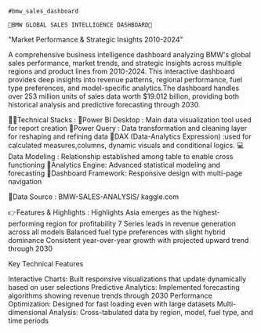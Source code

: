     #bmw_sales_dashboard
    
    🧠BMW GLOBAL SALES INTELLIGENCE DASHBOARD🧠
"Market Performance & Strategic Insights 2010-2024"

A comprehensive business intelligence dashboard analyzing BMW's global sales performance, market trends, and strategic insights across multiple regions and product lines from 2010-2024. This interactive dashboard provides deep insights into revenue patterns, regional performance, fuel type preferences, and model-specific analytics.The dashboard handles over 253 million units of sales data worth $19.012 billion, providing both historical analysis and predictive forecasting through 2030.

👩‍💻Technical Stacks :
💪Power BI Desktop : Main data visualization tool used for report creation
🧹Power Query : Data transformation and cleaning layer for reshaping and refining data
🧠DAX (Data-Analytics Expression) :used for calculated measures,columns, dynamic visuals and conditional logics.
💻Data Modeling : Relationship established among table to enable cross functioning
📄Analytics Engine: Advanced statistical modeling and forecasting
🎴Dashboard Framework: Responsive design with multi-page navigation


📅Data Source : BMW-SALES-ANALYSIS/ kaggle.com

 👉Features & Highlights :
Highlights 
Asia emerges as the highest-performing region for profitability
7 Series leads in revenue generation across all models
Balanced fuel type preferences with slight hybrid dominance
Consistent year-over-year growth with projected upward trend through 2030

Key Technical Features

Interactive Charts: Built responsive visualizations that update dynamically based on user selections
Predictive Analytics: Implemented forecasting algorithms showing revenue trends through 2030
Performance Optimization: Designed for fast loading even with large datasets
Multi-dimensional Analysis: Cross-tabulated data by region, model, fuel type, and time periods


